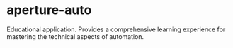 # aperture-auto
Educational application. Provides a comprehensive learning experience for mastering the technical aspects of automation.
